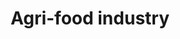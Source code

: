 ---
title: Agri-food industry
longTitle: 'Agri-food industry'
tags:
- gccommon
french:
- "[[Industrie agro-alimentaire]]"
narrowerTerm:
- "[[Beverage industry]]"
- "[[Dairy industry]]"
usedFor:
- "[[Agricultural industry]]"
- "[[Agricultural production]]"
- "[[Agricultural sector]]"
- "[[Agrifood industry]]"
- "[[Agro-industry]]"
- "[[Food industry]]"
- "[[Food production]]"
---